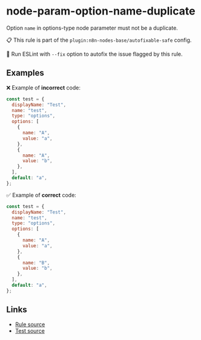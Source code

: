 [//]: # "File generated from a template. Do not edit this file directly."

# node-param-option-name-duplicate

Option `name` in options-type node parameter must not be a duplicate.

📋 This rule is part of the `plugin:n8n-nodes-base/autofixable-safe` config.

🔧 Run ESLint with `--fix` option to autofix the issue flagged by this rule.

## Examples

❌ Example of **incorrect** code:

```js
const test = {
  displayName: "Test",
  name: "test",
  type: "options",
  options: [
    {
      name: "A",
      value: "a",
    },
    {
      name: "A",
      value: "b",
    },
  ],
  default: "a",
};
```

✅ Example of **correct** code:

```js
const test = {
  displayName: "Test",
  name: "test",
  type: "options",
  options: [
    {
      name: "A",
      value: "a",
    },
    {
      name: "B",
      value: "b",
    },
  ],
  default: "a",
};
```

## Links

- [Rule source](../../lib/rules/node-param-option-name-duplicate.ts)
- [Test source](../../tests/node-param-option-name-duplicate.test.ts)
